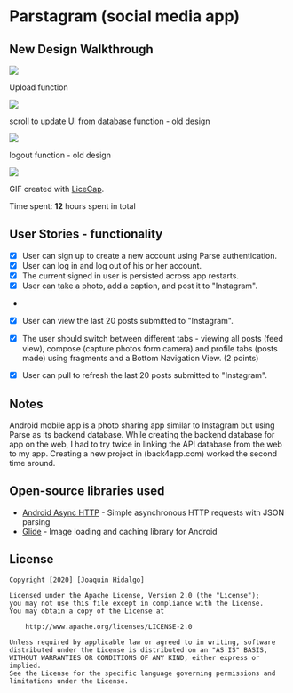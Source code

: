 # Parstagram (social media app)

## New Design Walkthrough

<img src='https://media.giphy.com/media/ssIUTXrvQ0aNu3LSNL/giphy.gif' />

Upload function

<img src='https://media.giphy.com/media/KikBGgKVUocwARAGHl/giphy.gif' />

scroll to update UI from database function - old design

<img src='https://media.giphy.com/media/op3Dwx5eDMujX0VGqg/giphy.gif' />

logout function - old design

<img src='https://media.giphy.com/media/sKYXE4EhlyZYCmNwnN/giphy.gif' />

GIF created with [LiceCap](http://www.cockos.com/licecap/).


Time spent: **12** hours spent in total

## User Stories - functionality

- [x] User can sign up to create a new account using Parse authentication.
- [x] User can log in and log out of his or her account.
- [x] The current signed in user is persisted across app restarts.
- [x] User can take a photo, add a caption, and post it to "Instagram".
-
- [x] User can view the last 20 posts submitted to "Instagram".
- [x] The user should switch between different tabs - viewing all posts (feed view), compose (capture photos form camera) and profile tabs (posts made) using fragments and a Bottom Navigation View. (2 points)
- [x] User can pull to refresh the last 20 posts submitted to "Instagram".


## Notes

Android mobile app is a photo sharing app similar to Instagram but using Parse as its backend database. While creating the backend database for app on the web, I had to try twice in linking the API database from the web to my app. Creating a new project in (back4app.com) worked the second time around.

## Open-source libraries used

- [Android Async HTTP](https://github.com/codepath/CPAsyncHttpClient) - Simple asynchronous HTTP requests with JSON parsing
- [Glide](https://github.com/bumptech/glide) - Image loading and caching library for Android

## License

    Copyright [2020] [Joaquin Hidalgo]

    Licensed under the Apache License, Version 2.0 (the "License");
    you may not use this file except in compliance with the License.
    You may obtain a copy of the License at

        http://www.apache.org/licenses/LICENSE-2.0

    Unless required by applicable law or agreed to in writing, software
    distributed under the License is distributed on an "AS IS" BASIS,
    WITHOUT WARRANTIES OR CONDITIONS OF ANY KIND, either express or implied.
    See the License for the specific language governing permissions and
    limitations under the License.
